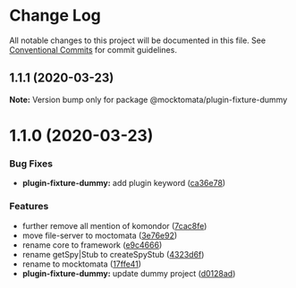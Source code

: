 # Change Log

All notable changes to this project will be documented in this file.
See [Conventional Commits](https://conventionalcommits.org) for commit guidelines.

## 1.1.1 (2020-03-23)

**Note:** Version bump only for package @mocktomata/plugin-fixture-dummy





# 1.1.0 (2020-03-23)


### Bug Fixes

* **plugin-fixture-dummy:** add plugin keyword ([ca36e78](https://github.com/mocktomata/mocktomata/commit/ca36e7831a902a7672824979e8c64cfaa1fdbff7))


### Features

* further remove all mention of komondor ([7cac8fe](https://github.com/mocktomata/mocktomata/commit/7cac8febdd247fcc26ed630795f220c9d553eb00))
* move file-server to moctomata ([3e76e92](https://github.com/mocktomata/mocktomata/commit/3e76e921ccf1e02796edb9c89dcdcdf7f7db5fcf))
* rename core to framework ([e9c4666](https://github.com/mocktomata/mocktomata/commit/e9c4666a6e2ae75985b5a931e6f5136ee94cb54c))
* rename getSpy|Stub to createSpyStub ([4323d6f](https://github.com/mocktomata/mocktomata/commit/4323d6fcb8f458aefa084445e5e4e6140497620b))
* rename to mocktomata ([17ffe41](https://github.com/mocktomata/mocktomata/commit/17ffe41eec572337ce683fd4cdb613a3d6394e19))
* **plugin-fixture-dummy:** update dummy project ([d0128ad](https://github.com/mocktomata/mocktomata/commit/d0128ada1cc1a8779374b8be2ff9d02be4d9d3ef))
